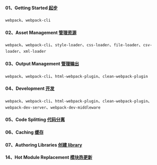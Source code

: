 #### 01、Getting Started [起步](https://www.webpackjs.com/guides/getting-started/)
`webpack`、`webpack-cli`

#### 02、Asset Management [管理资源](https://www.webpackjs.com/guides/asset-management/)
`webpack`、`webpack-cli`、`style-loader`、`css-loader`、`file-loader`、`csv-loader`、`xml-loader`

#### 03、Output Management [管理输出](https://www.webpackjs.com/guides/output-management/)
`webpack`、`webpack-cli`、`html-webpack-plugin`、`clean-webpack-plugin`

#### 04、Development [开发](https://www.webpackjs.com/guides/development/)
`webpack`、`webpack-cli`、`html-webpack-plugin`、`clean-webpack-plugin`、`webpack-dev-server`、`webpack-dev-middleware`

#### 05、Code Splitting [代码分离](https://webpack.docschina.org/guides/code-splitting/)

#### 06、Caching [缓存](https://webpack.docschina.org/guides/caching/)

#### 07、Authoring Libraries [创建 library](https://webpack.docschina.org/guides/author-libraries/)

#### 14、Hot Module Replacement [模块热更新](https://webpack.docschina.org/guides/hot-module-replacement/)
